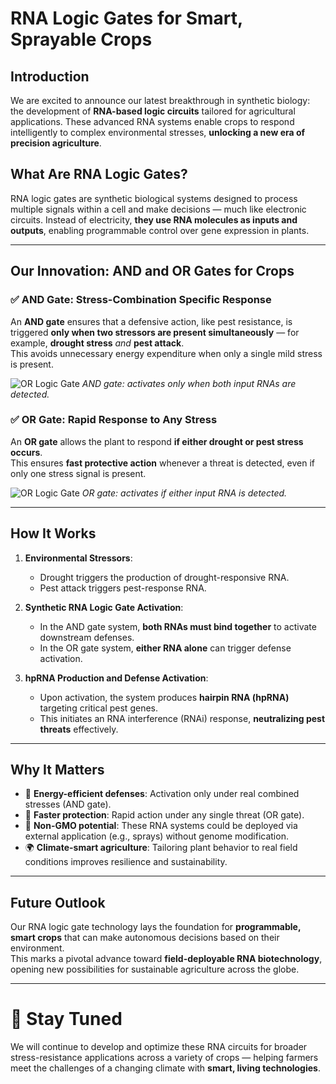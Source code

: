 # RNA Logic Gates for Smart, Sprayable Crops

## Introduction

We are excited to announce our latest breakthrough in synthetic biology: the development of **RNA-based logic circuits** tailored for agricultural applications. These advanced RNA systems enable crops to respond intelligently to complex environmental stresses, **unlocking a new era of precision agriculture**.

## What Are RNA Logic Gates?

RNA logic gates are synthetic biological systems designed to process multiple signals within a cell and make decisions — much like electronic circuits. Instead of electricity, **they use RNA molecules as inputs and outputs**, enabling programmable control over gene expression in plants.

---

## Our Innovation: AND and OR Gates for Crops

### ✅ AND Gate: Stress-Combination Specific Response

An **AND gate** ensures that a defensive action, like pest resistance, is triggered **only when two stressors are present simultaneously** — for example, **drought stress** *and* **pest attack**.  
This avoids unnecessary energy expenditure when only a single mild stress is present.

![OR Logic Gate](/news-images/logic-gate-and.png) 
*AND gate: activates only when both input RNAs are detected.*

### ✅ OR Gate: Rapid Response to Any Stress

An **OR gate** allows the plant to respond **if either drought or pest stress occurs**.  
This ensures **fast protective action** whenever a threat is detected, even if only one stress signal is present.

![OR Logic Gate](/news-images/logic-gate-or.png)
*OR gate: activates if either input RNA is detected.*

---

## How It Works

1. **Environmental Stressors**:  
   - Drought triggers the production of drought-responsive RNA.  
   - Pest attack triggers pest-response RNA.
   
2. **Synthetic RNA Logic Gate Activation**:  
   - In the AND gate system, **both RNAs must bind together** to activate downstream defenses.  
   - In the OR gate system, **either RNA alone** can trigger defense activation.

3. **hpRNA Production and Defense Activation**:  
   - Upon activation, the system produces **hairpin RNA (hpRNA)** targeting critical pest genes.  
   - This initiates an RNA interference (RNAi) response, **neutralizing pest threats** effectively.

---

## Why It Matters

- 🌱 **Energy-efficient defenses**: Activation only under real combined stresses (AND gate).
- 🚀 **Faster protection**: Rapid action under any single threat (OR gate).
- 🧬 **Non-GMO potential**: These RNA systems could be deployed via external application (e.g., sprays) without genome modification.
- 🌍 **Climate-smart agriculture**: Tailoring plant behavior to real field conditions improves resilience and sustainability.

---

## Future Outlook

Our RNA logic gate technology lays the foundation for **programmable, smart crops** that can make autonomous decisions based on their environment.  
This marks a pivotal advance toward **field-deployable RNA biotechnology**, opening new possibilities for sustainable agriculture across the globe.

---

# 📢 Stay Tuned

We will continue to develop and optimize these RNA circuits for broader stress-resistance applications across a variety of crops — helping farmers meet the challenges of a changing climate with **smart, living technologies**.


